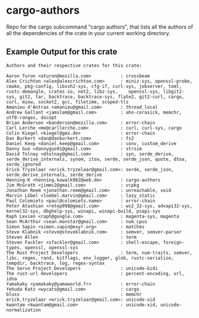 # cargo-authors
Repo for the cargo subcommand "cargo authors", that lists all the authors
of all the dependencies of the crate in your current working directory.

## Example Output for this crate ##

    Authors and their respective crates for this crate:

    Aaron Turon <aturon@mozilla.com>           : crossbeam
    Alex Crichton <alex@alexcrichton.com>      : miniz-sys, openssl-probe, cmake, pkg-config, libssh2-sys, cfg-if, curl-sys, jobserver, toml, rustc-demangle, crates-io, net2, libz-sys,    openssl-sys, libgit2-sys, git2, tar, backtrace, backtrace-sys, flate2, git2-curl, cargo, curl, miow, socket2, gcc, filetime, scoped-tls
    Amanieu d'Antras <amanieu@gmail.com>       : thread_local
    Andrew Gallant <jamslam@gmail.com>         : aho-corasick, memchr, utf8-ranges, docopt
    Brian Anderson <banderson@mozilla.com>     : error-chain
    Carl Lerche <me@carllerche.com>            : curl, curl-sys, cargo
    Colin Kiegel <kiegel@gmx.de>               : error-chain
    Dan Burkert <dan@danburkert.com>           : fs2
    Daniel Keep <daniel.keep@gmail.com>        : conv, custom_derive
    Danny Guo <dannyguo91@gmail.com>           : strsim
    David Tolnay <dtolnay@gmail.com>           : syn, serde_derive, serde_derive_internals, synom, itoa, serde, serde_json, quote, dtoa, serde_ignored
    Erick Tryzelaar <erick.tryzelaar@gmail.com>: serde, serde_json, serde_derive_internals, serde_derive
    Henning-K <henning.kowalk962@web.de>       : cargo-authors
    Jim McGrath <jimmc2@gmail.com>             : vcpkg
    Jonathan Reem <jonathan.reem@gmail.com>    : unreachable, void
    Marvin Löbel <loebel.marvin@gmail.com>     : lazy_static
    Paul Colomiets <paul@colomiets.name>       : error-chain
    Peter Atashian <retep998@gmail.com>        : ws2_32-sys, advapi32-sys, kernel32-sys, dbghelp-sys, winapi, winapi-build, psapi-sys
    Raph Levien <raph@google.com>              : magenta-sys, magenta
    Sean McArthur <sean.monstar@gmail.com>     : num_cpus
    Simon Sapin <simon.sapin@exyr.org>         : matches
    Steve Klabnik <steve@steveklabnik.com>     : semver, semver-parser
    Steven Allen                               : term
    Steven Fackler <sfackler@gmail.com>        : shell-escape, foreign-types, openssl, openssl-sys
    The Rust Project Developers                : term, num-traits, semver, libc, regex, rand, bitflags, env_logger, glob, rustc-serialize, tempdir, backtrace, log, regex-syntax
    The Servo Project Developers               : unicode-bidi
    The rust-url developers                    : percent-encoding, url, idna
    Yamakaky <yamakaky@yamaworld.fr>           : error-chain
    Yehuda Katz <wycats@gmail.com>             : cargo
    bluss                                      : memchr
    erick.tryzelaar <erick.tryzelaar@gmail.com>: unicode-xid
    kwantam <kwantam@gmail.com>                : unicode-xid, unicode-normalization

